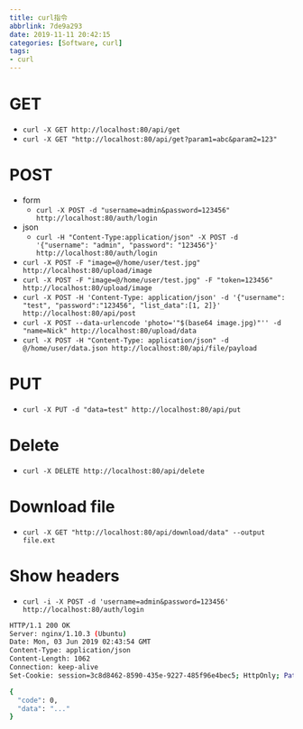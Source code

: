 ```yaml
---
title: curl指令
abbrlink: 7de9a293
date: 2019-11-11 20:42:15
categories: [Software, curl]
tags:
- curl
---
```

# GET
- `curl -X GET http://localhost:80/api/get`
- `curl -X GET "http://localhost:80/api/get?param1=abc&param2=123"`

# POST
- form
  - `curl -X POST -d "username=admin&password=123456" http://localhost:80/auth/login`
- json
  - `curl -H "Content-Type:application/json" -X POST -d '{"username": "admin", "password": "123456"}' http://localhost:80/auth/login`
- `curl -X POST -F "image=@/home/user/test.jpg" http://localhost:80/upload/image`
- `curl -X POST -F "image=@/home/user/test.jpg" -F "token=123456" http://localhost:80/upload/image`
- `curl -X POST -H 'Content-Type: application/json' -d '{"username": "test", "password":"123456", "list_data":[1, 2]}' http://localhost:80/api/post`
- `curl -X POST --data-urlencode 'photo='"$(base64 image.jpg)"'' -d "name=Nick" http://localhost:80/upload/data`
- `curl -X POST -H "Content-Type: application/json" -d @/home/user/data.json http://localhost:80/api/file/payload`

# PUT
- `curl -X PUT -d "data=test" http://localhost:80/api/put`

# Delete
- `curl -X DELETE http://localhost:80/api/delete`

# Download file
- `curl -X GET "http://localhost:80/api/download/data" --output file.ext`

# Show headers
- `curl -i -X POST -d 'username=admin&password=123456' http://localhost:80/auth/login`
```sh
HTTP/1.1 200 OK
Server: nginx/1.10.3 (Ubuntu)
Date: Mon, 03 Jun 2019 02:43:54 GMT
Content-Type: application/json
Content-Length: 1062
Connection: keep-alive
Set-Cookie: session=3c8d8462-8590-435e-9227-485f96e4bec5; HttpOnly; Path=/

{
  "code": 0,
  "data": "..."
}
```